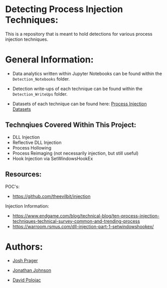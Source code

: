 # Detecting Process Injection Techniques:
This is a repository that is meant to hold detections for various process injection techniques.

# General Information: 

* Data analytics written within Jupyter Notebooks can be found within the `Detection_Notebooks` folder. 

* Detection write-ups of each technique can be found within the `Detection_WriteUps` folder.

* Datasets of each technique can be found here: [Process Injection Datasets](https://github.com/jsecurity101/mordor/tree/master/small_datasets/windows/defense_evasion/process_injection_T1055)

## Technqiues Covered Within This Project:
* DLL Injection
* Reflective DLL Injection
* Process Hollowing
* Process Reimaging (not necessarily injection, but still useful)
* Hook Injection via SetWindowsHookEx

## Resources: 
POC's:

* https://github.com/theevilbit/injection

Injection Information: 
* https://www.endgame.com/blog/technical-blog/ten-process-injection-techniques-technical-survey-common-and-trending-process
* https://warroom.rsmus.com/dll-injection-part-1-setwindowshookex/

# Authors:
* [Josh Prager](https://twitter.com/Praga_Prag)

* [Jonathan Johnson](https://twitter.com/jsecurity101)

* [David Polojac](https://twitter.com/@poloh4ck)
